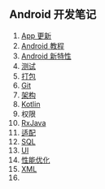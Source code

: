 ## Android 开发笔记

1. [App 更新](https://github.com/hgncxzy/AndroidNote/blob/master/App%E6%9B%B4%E6%96%B0.md)
2. [Android 教程](https://www.runoob.com/w3cnote/android-tutorial-intro.html)
3. [Android 新特性](https://github.com/hgncxzy/AndroidNote/tree/master/Android%20新特性)
4. [测试](https://github.com/hgncxzy/AndroidNote/blob/master/%E6%B5%8B%E8%AF%95.md)
5. [打包](https://github.com/hgncxzy/AndroidNote/blob/master/%E6%89%93%E5%8C%85.md)
6. [Git ](https://github.com/hgncxzy/AndroidNote/blob/master/Git.md)
7. [架构](https://github.com/hgncxzy/AndroidNote/blob/master/%E6%9E%B6%E6%9E%84.md)
8. [Kotlin](https://github.com/hgncxzy/AndroidNote/blob/master/Kotlin.md)
9. 权限
10. [RxJava](https://github.com/hgncxzy/AndroidNote/blob/master/RxJava.md)
11. [适配](https://github.com/hgncxzy/AndroidNote/blob/master/%E9%80%82%E9%85%8D.md)
12. [SQL](https://www.w3school.com.cn/sql/index.asp)
13. [UI](https://github.com/hgncxzy/AndroidNote/blob/master/UI.md)
14. [性能优化](https://github.com/hgncxzy/AndroidNote/blob/master/%E6%80%A7%E8%83%BD.md)
15. [XML](https://github.com/hgncxzy/AndroidNote/blob/master/Android中自定义属性attr.xml的格式详解.md)
16. 

